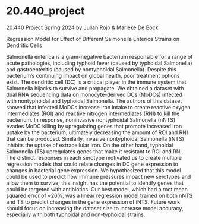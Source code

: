 # 20.440_project
20.440 Project Spring 2024
by Julian Rojo & Marieke De Bock

Regression Model for Effect of Different Salmonella Enterica Strains on Dendritic Cells

Salmonella enterica is a gram-negative bacterium responsible for a range of acute pathologies, including typhoid fever (caused by typhoidal Salmonella) and gastroenteritis (caused by nontyphoidal Salmonella). Despite this bacterium’s continuing impact on global health, poor treatment options exist. The dendritic cell (DC) is a critical player in the immune system that Salmonella hijacks to survive and propagate. We obtained a dataset with dual RNA sequencing data on monocyte-derived DCs (MoDCs) infected with nontyphoidal and typhoidal Salmonella. The authors of this dataset showed that infected MoDCs increase iron intake to create reactive oxygen intermediates (ROI) and reactive nitrogen intermediates (RNI) to kill the bacterium. In response, noninvasive nontyphoidal Salmonella (nNTS) evades MoDC killing by upregulating genes that promote increased iron uptake by the bacterium, ultimately decreasing the amount of ROI and RNI that can be produced. Similarly, invasive nontyphoidal Salmonella (iNTS) inhibits the uptake of extracellular iron. On the other hand, typhoidal Salmonella (TS) upregulates genes that make it resistant to ROI and RNI. The distinct responses in each serotype motivated us to create multiple regression models that could relate changes in DC gene expression to changes in bacterial gene expression. We hypothesized that this model could be used to predict how immune pressures impact new serotypes and allow them to survive; this insight has the potential to identify genes that could be targeted with antibiotics. Our best model, which had a root mean squared error of ~26%, was a linear regression model trained on both nNTS and TS to predict changes in the gene expression of iNTS. Future work should focus on increasing the dataset size to increase model accuracy, especially with both typhoidal and non-typhoidal strains.
